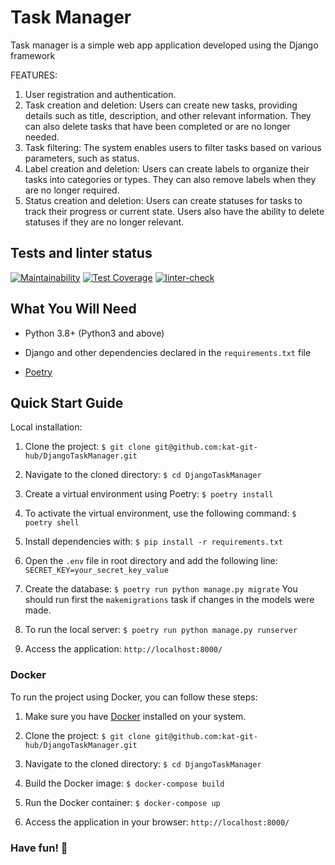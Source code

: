 # Task Manager

Task manager is a simple web app application developed using the Django framework

FEATURES:

1. User registration and authentication.
2. Task creation and deletion: Users can create new tasks, providing details such as title, description, and other relevant information. They can also delete tasks that have been completed or are no longer needed.
3. Task filtering: The system enables users to filter tasks based on various parameters, such as status.
4. Label creation and deletion: Users can create labels to organize their tasks into categories or types. They can also remove labels when they are no longer required.
5. Status creation and deletion: Users can create statuses for tasks to track their progress or current state. Users also have the ability to delete statuses if they are no longer relevant.



## Tests and linter status

[![Maintainability](https://api.codeclimate.com/v1/badges/dc8ddc3289858828b1f7/maintainability)](https://codeclimate.com/github/kat-git-hub/python-web-development-project-lvl4/maintainability)  [![Test Coverage](https://api.codeclimate.com/v1/badges/dc8ddc3289858828b1f7/test_coverage)](https://codeclimate.com/github/kat-git-hub/python-web-development-project-lvl4/test_coverage)  [![linter-check](https://github.com/kat-git-hub/python-web-development-project-lvl4/actions/workflows/linter-check.yml/badge.svg)](https://github.com/kat-git-hub/python-web-development-project-lvl4/actions/workflows/linter-check.yml) 



## What You Will Need

- Python 3.8+ (Python3 and above)

- Django and other dependencies declared in the `requirements.txt` file

- [Poetry](https://python-poetry.org/docs/#installation)



## Quick Start Guide

Local installation:

1. Clone the project: `$ git clone git@github.com:kat-git-hub/DjangoTaskManager.git`

2. Navigate to the cloned directory: `$ cd DjangoTaskManager`

3. Create a virtual environment using Poetry: `$ poetry install`

4. To activate the virtual environment, use the following command: `$ poetry shell`

5. Install dependencies with: `$ pip install -r requirements.txt`

6. Open the `.env` file in root directory and add the following line: `SECRET_KEY=your_secret_key_value`

7. Create the database: `$ poetry run python manage.py migrate`
You should run first the `makemigrations` task if changes in the models were made.

8. To run the local server: `$ poetry run python manage.py runserver`

9. Access the application: `http://localhost:8000/`

### Docker

To run the project using Docker, you can follow these steps:

1. Make sure you have [Docker](https://www.docker.com/get-started) installed on your system.

2. Clone the project: `$ git clone git@github.com:kat-git-hub/DjangoTaskManager.git`

3. Navigate to the cloned directory: `$ cd DjangoTaskManager`

4. Build the Docker image: `$ docker-compose build`

5. Run the Docker container: `$ docker-compose up`

6. Access the application in your browser: `http://localhost:8000/`



### Have fun! :tada: